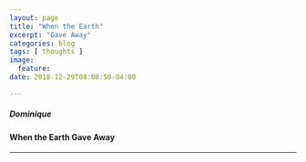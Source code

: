 ```yaml
---
layout: page
title: "When the Earth"
excerpt: "Gave Away"
categories: blog
tags: [ thoughts ]
image:
  feature:
date: 2018-12-29T08:08:50-04:00

---
```


##### Dominique

#### When the Earth Gave Away
---
